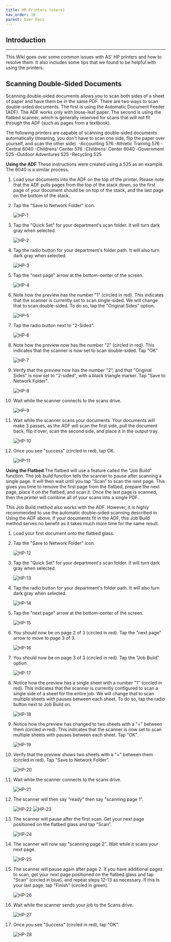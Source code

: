 ```yaml
---
title: HP Printers (users)
nav_order: 10
parent: User Docs
---
```

## Introduction
---------------------
This Wiki goes over some common issues with AS' HP printers and how to resolve them. It also includes some tips that we found to be helpful with using the printers.

## Scanning Double-Sided Documents
Scanning double-sided documents allows you to scan both sides of a sheet of paper and have them be in the same PDF. There are two ways to scan double-sided documents. The first is using the Automatic Document Feeder (ADF). The ADF works only with loose-leaf paper. The second is using the flatbed scanner, which is generally reserved for scans that will not fit through the ADF (such as pages from a textbook).

The following printers are capable of scanning double-sided documents automatically (meaning, you don't have to scan one side, flip the paper over yourself, and scan the other side).
	-Accounting 576
	-Athletic Training 576
	-Central 6040
	-Childrens' Center 576
	-Childrens' Center 6040
	-Government 525
	-Outdoor Adventures 525
	-Recycling 525

**Using the ADF**
These instructions were created using a 525 as an example. The 6040 is a similar process.
1. Load your documents into the ADF on the top of the printer. Please note that the ADF pulls pages from the top of the stack down, so the first page of your document should be on top of the stack, and the last page on the bottom of the stack.
2. Tap the "Save to Network Folder" icon.

	![HP-1](./images/HP-1.jpg)

3. Tap the "Quick Set" for your department's scan folder. It will turn dark gray when selected.

	![HP-2](./images/HP-2.jpg)

4. Tap the radio button for your department's folder path. It will also turn dark gray when selected.

	![HP-3](./images/HP-3.jpg)

5. Tap the "next page" arrow at the bottom-center of the screen.

	![HP-4](./images/HP-4.jpg)

6. Note how the preview has the number "1" (circled in red). This indicates that the scanner is currently set to scan single-sided. We will change that to scan double-sided. To do so, tap the "Original Sides" option.

	![HP-5](./images/HP-5.jpg)

7. Tap the radio button next to "2-Sided".

	![HP-6](./images/HP-6.jpg)

8. Note how the preview now has the number "2" (circled in red). This indicates that the scanner is now set to scan double-sided. Tap "OK"

	![HP-7](./images/HP-7.jpg)

9. Verify that the preview now has the number "2", and that "Original Sides" is now set to "2-sided", with a black triangle marker. Tap "Save to Network Folder".

	![HP-8](./images/HP-8.jpg)

10. Wait while the scanner connects to the scans drive.

	![HP-9](./images/HP9-.jpg)

11. Wait while the scanner scans your documents. Your documents will make 3 passes, as the ADF will scan the first side, pull the document back, flip it over, scan the second side, and place it in the output tray.

	![HP-10](./images/HP-10.jpg)

12. Once you see "success" (circled in red), tap OK.

	![HP-11](./images/HP-11.jpg)

**Using the Flatbed**
The flatbed will use a feature called the "Job Build" function. The job build function tells the scanner to pause after scanning a single page. It will then wait until you tap "Scan" to scan the next page. This gives you time to remove the first page from the flatbed, prepare the next page, place it on the flatbed, and scan it. Once the last page is scanned, then the printer will combine all of your scans into a single PDF.

This Job Build method also works with the ADF. However, it is highly recommended to use the automatic double-sided scanning described in Using the ADF above. If your documents fit in the ADF, this Job Build method serves no benefit as it takes much more time for the same result.

1. Load your first document onto the flatbed glass.

2. Tap the "Save to Network Folder" icon.

	![HP-12](./images/HP-12.jpg)

3. Tap the "Quick Set" for your department's scan folder. It will turn dark gray when selected.

	![HP-13](./images/HP-13.jpg)

4. Tap the radio button for your department's folder path. It will also turn dark gray when selected.

	![HP-14](./images/HP-14.jpg)

5. Tap the "next page" arrow at the bottom-center of the screen.

	![HP-15](./images/HP-15.jpg)

6. You should now be on page 2 of 3 (circled in red). Tap the "next page" arrow to move to page 3 of 3.

	![HP-16](./images/HP-16.jpg)

7. You should now be on page 3 of 3 (circled in red). Tap the "Job Build" option.

	![HP-17](./images/HP-17.jpg)

8. Notice how the preview has a single sheet with a number "1" (circled in red). This indicates that the scanner is currently configured to scan a single side of a sheet for the entire job. We will change that to scan multiple sheets with pauses between each sheet. To do so, tap the radio button next to Job Build on.

	![HP-18](./images/HP-18.jpg)

9. Notice how the preview has changed to two sheets with a "+" between them (circled in red). This indicates that the scanner is now set to scan multiple sheets with pauses between each sheet. Tap "OK".

	![HP-19](./images/HP-19.jpg)

10. Verify that the preview shows two sheets with a "+" between them (circled in red). Tap "Save to Network Folder".

	![HP-20](./images/HP-20.jpg)

11. Wait while the scanner connects to the scans drive.

	![HP-21](./images/HP-21.jpg)

12. The scanner will then say "ready" then say "scanning page 1".

	![HP-22](./images/HP-22.jpg)
	![HP-23](./images/HP-23.jpg)

13. The scanner will pause after the first scan. Get your next page positioned on the flatbed glass and tap "Scan".

	![HP-24](./images/HP-24.jpg)

14. The scanner will now say "scanning page 2". Wait while it scans your next page.

	![HP-25](./images/HP-25.jpg)

15. The scanner will pause again after page 2. If you have additional pages to scan, get your next page positioned on the flatbed glass and tap "Scan" (circled in blue), and repeat steps 12-13 as necessary. If this is your last page, tap "Finish" (circled in green).

	![HP-26](./images/HP-26.jpg)

16. Wait while the scanner sends your job to the Scans drive.

	![HP-27](./images/HP-27.jpg)

17. Once you see "Success" (circled in red), tap "OK".

	![HP-28](./images/HP-28.jpg)

